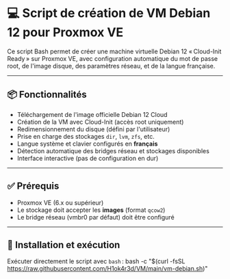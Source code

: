 # 💻 Script de création de VM Debian 12 pour Proxmox VE

Ce script Bash permet de créer une machine virtuelle Debian 12 « Cloud-Init Ready » sur Proxmox VE, avec configuration automatique du mot de passe root, de l'image disque, des paramètres réseau, et de la langue française.

---

## 📦 Fonctionnalités

- Téléchargement de l'image officielle Debian 12 Cloud
- Création de la VM avec Cloud-Init (accès root uniquement)
- Redimensionnement du disque (défini par l'utilisateur)
- Prise en charge des stockages `dir`, `lvm`, `zfs`, etc.
- Langue système et clavier configurés en **français**
- Détection automatique des bridges réseau et stockages disponibles
- Interface interactive (pas de configuration en dur)

---

## ✅ Prérequis

- Proxmox VE (6.x ou supérieur)
- Le stockage doit accepter les **images** (format `qcow2`)
- Le bridge réseau (vmbr0 par défaut) doit être configuré

---

## 🚀 Installation et exécution

Exécuter directement le script avec `bash` : 
bash -c "$(curl -fsSL https://raw.githubusercontent.com/H1ok4r3d/VM/main/vm-debian.sh)"
